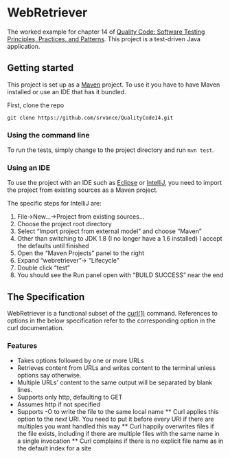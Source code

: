 # WebRetriever

The worked example for chapter 14 of
[Quality Code: Software Testing Principles, Practices, and Patterns](http://www.informit.com/store/product.aspx?isbn=9780321832986 "Quality Code").
This project is a test-driven Java application.

## Getting started

This project is set up as a [Maven](https://maven.apache.org/) project. To use it you have to have Maven installed or
use an IDE that has it bundled.

First, clone the repo

    git clone https://github.com/srvance/QualityCode14.git
    
### Using the command line

To run the tests, simply change to the project directory and run `mvn test`.

### Using an IDE

To use the project with an IDE such as [Eclipse](http://www.eclipse.org/) or [IntelliJ](https://www.jetbrains.com/idea/),
you need to import the project from existing sources as a Maven project.

The specific steps for IntelliJ are:

1. File->New…->Project from existing sources…
1. Choose the project root directory
1. Select “Import project from external model” and choose “Maven”
1. Other than switching to JDK 1.8 (I no longer have a 1.6 installed) I accept the defaults until finished
1. Open the “Maven Projects” panel to the right
1. Expand “webretriever”-> “Lifecycle”
1. Double click “test”
1. You should see the Run panel open with “BUILD SUCCESS” near the end

## The Specification

WebRetriever is a functional subset of the [curl(1)](http://curl.haxx.se/docs/manpage.html "curl manpage") command.
References to options in the below specification refer to the corresponding option in the curl documentation.

### Features

* Takes options followed by one or more URLs
* Retrieves content from URLs and writes content to the terminal unless options say otherwise.
* Multiple URLs' content to the same output will be separated by blank lines.
* Supports only http, defaulting to GET
* Assumes http if not specified
* Supports -O to write the file to the same local name
** Curl applies this option to the *next* URI. You need to put it before every URI if there are multiples you want handled this way
** Curl happily overwrites files if the file exists, including if there are multiple files with the same name in a single invocation
** Curl complains if there is no explicit file name as in the default index for a site
